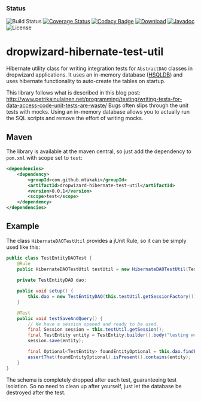 ### Status
![Build Status](https://codeship.com/projects/676a7c70-1b3f-0134-7817-66ed86225da0/status?branch=master)
[![Coverage Status](https://coveralls.io/repos/github/mtakaki/dropwizard-hibernate-test-util/badge.svg?branch=master)](https://coveralls.io/github/mtakaki/dropwizard-hibernate-test-util?branch=master)
[![Codacy Badge](https://api.codacy.com/project/badge/Grade/7ea79e3b4a874bb2b45310eac68f9a08)](https://www.codacy.com/app/mitsuotakaki/dropwizard-hibernate-test-util?utm_source=github.com&amp;utm_medium=referral&amp;utm_content=mtakaki/dropwizard-hibernate-test-util&amp;utm_campaign=Badge_Grade)
[![Download](https://maven-badges.herokuapp.com/maven-central/com.github.mtakaki/dropwizard-hibernate-test-util/badge.svg)](https://maven-badges.herokuapp.com/maven-central/com.github.mtakaki/dropwizard-hibernate-test-util)
[![Javadoc](https://javadoc-emblem.rhcloud.com/doc/com.github.mtakaki/dropwizard-hibernate-test-util/badge.svg)](http://www.javadoc.io/doc/com.github.mtakaki/dropwizard-hibernate-test-util)
![License](https://img.shields.io/github/license/mtakaki/dropwizard-hibernate-test-util.svg)

# dropwizard-hibernate-test-util

Hibernate utility class for writing integration tests for `AbstractDAO` classes in dropwizard applications. It uses an in-memory database ([HSQLDB](http://hsqldb.org/)) and uses hibernate functionality to auto-create the tables on startup.

This library follows what is described in this blog post: http://www.petrikainulainen.net/programming/testing/writing-tests-for-data-access-code-unit-tests-are-waste/ Bugs often slips through the unit tests with mocks. Using an in-memory database allows you to actually run the SQL scripts and remove the effort of writing mocks.

 
## Maven

The library is available at the maven central, so just add the dependency to `pom.xml` with scope set to `test`:

```xml
<dependencies>
    <dependency>
        <groupId>com.github.mtakaki</groupId>
        <artifactId>dropwizard-hibernate-test-util</artifactId>
        <version>0.0.1</version>
        <scope>test</scope>
    </dependency>
</dependencies>
```

## Example

The class `HibernateDAOTestUtil` provides a jUnit Rule, so it can be simply used like this:

```java
public class TestEntityDAOTest {
    @Rule
    public HibernateDAOTestUtil testUtil = new HibernateDAOTestUtil(TestEntity.class);
    
    private TestEntityDAO dao;

    public void setup() {
        this.dao = new TestEntityDAO(this.testUtil.getSessionFactory());
    }

    @Test
    public void testSaveAndQuery() {
        // We have a session opened and ready to be used.
        final Session session = this.testUtil.getSession();
        final TestEntity entity = TestEntity.builder().body("testing writing").build();
        session.save(entity);

        final Optional<TestEntity> foundEntityOptional = this.dao.findById(entity.getId());
        assertThat(foundEntityOptional).isPresent().contains(entity);
    }
}
```

The schema is completely dropped after each test, guaranteeing test isolation. So no need to clean up after yourself, just let the database be destroyed after the test.